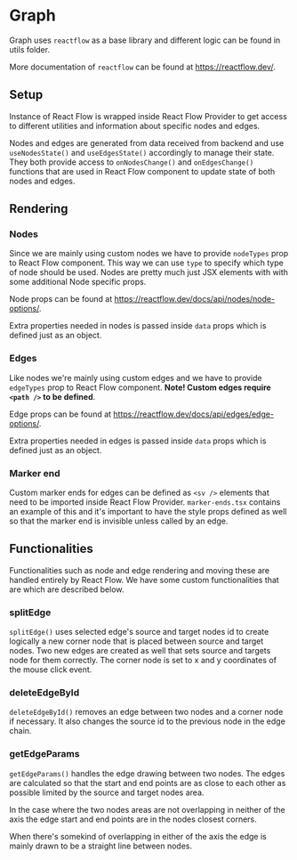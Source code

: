 # Graph

Graph uses `reactflow` as a base library and different logic can be found in utils folder.

More documentation of `reactflow` can be found at https://reactflow.dev/.

## Setup

Instance of React Flow is wrapped inside React Flow Provider to get access to different utilities and information about specific nodes and edges. 

Nodes and edges are generated from data received from backend and use `useNodesState()` and `useEdgesState()` accordingly to manage their state. They both provide access to `onNodesChange()` and `onEdgesChange()` functions that are used in React Flow component to update state of both nodes and edges.

## Rendering 

### Nodes

Since we are mainly using custom nodes we have to provide `nodeTypes` prop to React Flow component. This way we can use `type` to specify which type of node should be used. Nodes are pretty much just JSX elements with with some additional Node specific props.

Node props can be found at https://reactflow.dev/docs/api/nodes/node-options/.

Extra properties needed in nodes is passed inside `data` props which is defined just as an object.

### Edges

Like nodes we're mainly using custom edges and we have to provide `edgeTypes` prop to React Flow component. **Note! Custom edges require `<path />` to be defined**. 

Edge props can be found at https://reactflow.dev/docs/api/edges/edge-options/.

Extra properties needed in edges is passed inside `data` props which is defined just as an object.

### Marker end

Custom marker ends for edges can be defined as `<sv />` elements that need to be imported inside React Flow Provider. `marker-ends.tsx` contains an example of this and it's important to have the style props defined as well so that the marker end is invisible unless called by an edge.

## Functionalities

Functionalities such as node and edge rendering and moving these are handled entirely by React Flow. We have some custom functionalities that are which are described below.

### splitEdge

`splitEdge()` uses selected edge's source and target nodes id to create logically a new corner node that is placed between source and target nodes. Two new edges are created as well that sets source and targets node for them correctly. The corner node is set to x and y coordinates of the mouse click event.

### deleteEdgeById

`deleteEdgeById()` removes an edge between two nodes and a corner node if necessary. It also changes the source id to the previous node in the edge chain.

### getEdgeParams

`getEdgeParams()` handles the edge drawing between two nodes. The edges are calculated so that the start and end points are as close to each other as possible limited by the source and target nodes area. 

In the case where the two nodes areas are not overlapping in neither of the axis the edge start and end points are in the nodes closest corners.

When there's somekind of overlapping in either of the axis the edge is mainly drawn to be a straight line between nodes.
